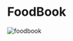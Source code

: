 # FoodBook

![foodbook](https://user-images.githubusercontent.com/47906114/125223649-221b7d80-e29a-11eb-8944-0dde012f5f68.jpeg)
